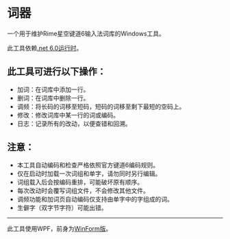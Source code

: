 # 词器

一个用于维护Rime星空键道6输入法词库的Windows工具。

此工具依赖[.net 6.0运行时](https://dotnet.microsoft.com/zh-cn/download/dotnet/6.0)。

## 此工具可进行以下操作：

- 加词：在词库中添加一行。
- 删词：在词库中删除一行。
- 调频：将长码的词移至短码，短码的词移至剩下最短的空码上。
- 修改：修改词库中某一行的词或编码。
- 日志：记录所有的改动，以便查错和回溯。

## 注意：

- 本工具自动编码和检查严格依照官方键道6编码规则。
- 仅在启动时加载一次词组和单字，请勿同时另行编辑。
- 词组载入后会按编码重排，可能破坏原有顺序。
- 每次改动时会覆写词组文件，不会修改其他文件。
- 调频功能和加词页自动编码仅支持由单字中的字组成的词。
- 生僻字（双字节字符）可能出错。

---

此工具使用WPF，前身为[WinForm版](https://github.com/GarthTB/CiQi)。
